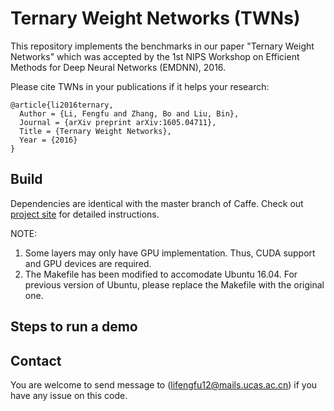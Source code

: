 # Ternary Weight Networks (TWNs)

This repository implements the benchmarks in our paper "Ternary Weight Networks" which was accepted by the 1st NIPS Workshop on Efficient Methods for Deep Neural Networks (EMDNN), 2016.  

Please cite TWNs in your publications if it helps your research:

    @article{li2016ternary,
      Author = {Li, Fengfu and Zhang, Bo and Liu, Bin},
      Journal = {arXiv preprint arXiv:1605.04711},
      Title = {Ternary Weight Networks},
      Year = {2016}
    }

## Build

Dependencies are identical with the master branch of Caffe. Check out [project site](http://caffe.berkeleyvision.org) for detailed instructions.

NOTE:  
1. Some layers may only have GPU implementation. Thus, CUDA support and GPU devices are required.  
2. The Makefile has been modified to accomodate Ubuntu 16.04. For previous version of Ubuntu, please replace the Makefile with the original one.

## Steps to run a demo

## Contact

You are welcome to send message to (lifengfu12@mails.ucas.ac.cn) if you have any issue on this code.



